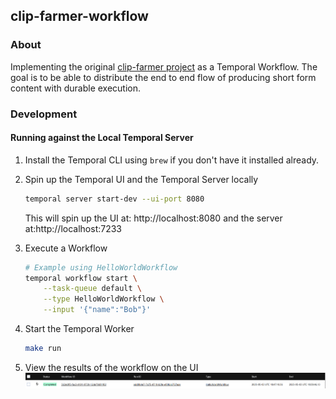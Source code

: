 ## clip-farmer-workflow

### About
Implementing the original [clip-farmer project](https://github.com/skhanal5/clip-farmer) as a Temporal Workflow. The goal is to be able to distribute the end to end flow of producing short form content with durable execution. 

### Development

#### Running against the Local Temporal Server

1. Install the Temporal CLI using `brew` if you don't have it installed already. 

2. Spin up the Temporal UI and the Temporal Server locally
    ```bash
    temporal server start-dev --ui-port 8080
    ```
    This will spin up the UI at: http://localhost:8080 and the server at:http://localhost:7233

3. Execute a Workflow
    ```bash
    # Example using HelloWorldWorkflow
    temporal workflow start \
        --task-queue default \
        --type HelloWorldWorkflow \
        --input '{"name":"Bob"}'
    ```

4. Start the Temporal Worker
    ```bash
    make run
    ```

5. View the results of the workflow on the UI ![alt text](./static/image.png)